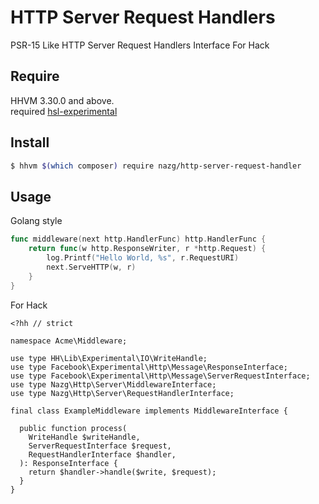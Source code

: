 # HTTP Server Request Handlers

PSR-15 Like HTTP Server Request Handlers Interface For Hack

## Require

HHVM 3.30.0 and above.  
required [hsl-experimental](https://github.com/hhvm/hsl-experimental)

## Install

```bash
$ hhvm $(which composer) require nazg/http-server-request-handler
```

## Usage

Golang style

```go
func middleware(next http.HandlerFunc) http.HandlerFunc {
	return func(w http.ResponseWriter, r *http.Request) {
		log.Printf("Hello World, %s", r.RequestURI)
		next.ServeHTTP(w, r)
	}
}
```

For Hack

```hack
<?hh // strict

namespace Acme\Middleware;

use type HH\Lib\Experimental\IO\WriteHandle;
use type Facebook\Experimental\Http\Message\ResponseInterface;
use type Facebook\Experimental\Http\Message\ServerRequestInterface;
use type Nazg\Http\Server\MiddlewareInterface;
use type Nazg\Http\Server\RequestHandlerInterface;

final class ExampleMiddleware implements MiddlewareInterface {

  public function process(
    WriteHandle $writeHandle,
    ServerRequestInterface $request,
    RequestHandlerInterface $handler,
  ): ResponseInterface {
    return $handler->handle($write, $request);
  }
}
```
